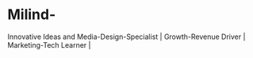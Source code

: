 # Milind-
Innovative Ideas and Media-Design-Specialist | Growth-Revenue Driver | Marketing-Tech Learner |
